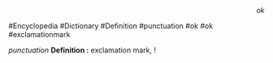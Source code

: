 
<div align="right"><i>ok</i></div>

#Encyclopedia #Dictionary #Definition #punctuation #ok #ok #exclamationmark

*punctuation*
**Definition :** exclamation mark, !